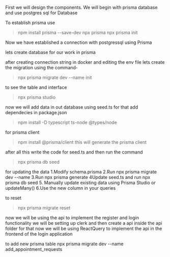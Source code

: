 First we will design the components.
We will begin with prisma database and use postgres sql for Database

To establish prisma use 
> npm install prisma --save-dev
> npx prisma
>npx prisma init

Now we have established a connection with postgressql using Prisma

lets create database for our work in prisma

after creating connection string in docker and editing the env file lets create the migration using the command-
>npx prisma migrate dev --name init

to see the table and interface 
>npx prisma studio

now we will add data in out database using seed.ts
for that add dependecies in package.json
>npm install -D typescript ts-node @types/node

for prisma client
>npm install @prisma/client 
this will generate the prisma client

after all this write the code for seed.ts and then run the command
>npx prisma db seed

for updating the data
1.Modify schema.prisma
2️.Run npx prisma migrate dev --name <migration-name>
3️.Run npx prisma generate
4️Update seed.ts and run npx prisma db seed
5. Manually update existing data using Prisma Studio or updateMany()
6️.Use the new column in your queries

to reset
>npx prisma migrate reset


now we will be using the api to implement the register and login functionality
we will be setting up clerk and then create a api inside the api folder for that
now we will be using ReactQuery to implement the api in the frontend of the login application


  <!-- Run the following to update                            │
│    npm i --save-dev prisma@latest                       │
│    npm i @prisma/client@latest  -->

to add new prisma table
npx prisma migrate dev --name add_appointment_requests


